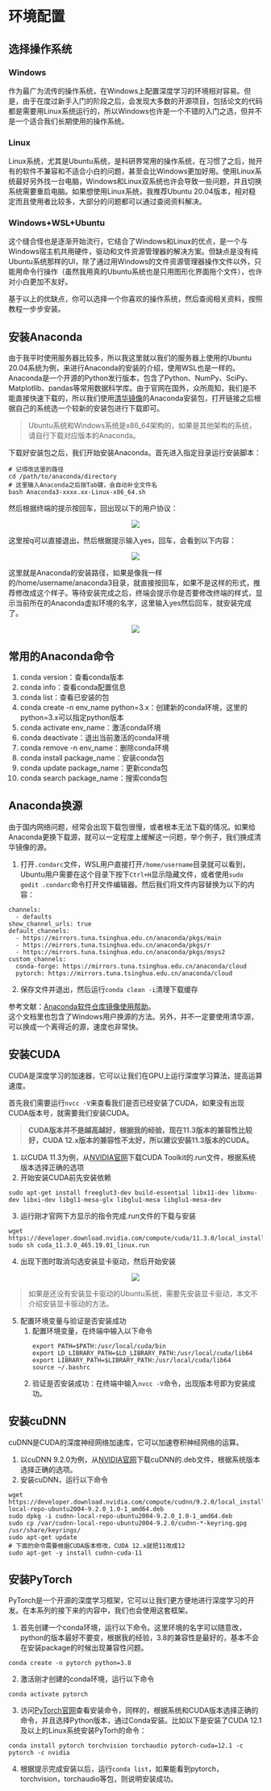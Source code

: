 # 环境配置

## 选择操作系统

### Windows
作为最广为流传的操作系统，在Windows上配置深度学习的环境相对容易。但是，由于在度过新手入门的阶段之后，会发现大多数的开源项目，包括论文的代码都是需要用Linux系统运行的，所以Windows也许是一个不错的入门之选，但并不是一个适合我们长期使用的操作系统。

### Linux
Linux系统，尤其是Ubuntu系统，是科研界常用的操作系统，在习惯了之后，抛开有的软件不兼容和不适合小白的问题，甚至会比Windows更加好用。使用Linux系统最好另外找一台电脑，Windows和Linux双系统也许会导致一些问题，并且切换系统需要重启电脑。如果想使用Linux系统，我推荐Ubuntu 20.04版本，相对稳定而且使用者比较多，大部分的问题都可以通过查阅资料解决。

### Windows+WSL+Ubuntu
这个缝合怪也是逐渐开始流行，它结合了Windows和Linux的优点，是一个与Windows宿主机共用硬件，驱动和文件资源管理器的解决方案。但缺点是没有纯Ubuntu系统那样的UI，除了通过用Windows的文件资源管理器操作文件以外，只能用命令行操作（虽然我用真的Ubuntu系统也是只用图形化界面拖个文件），也许对小白更加不友好。

基于以上的优缺点，你可以选择一个你喜欢的操作系统，然后查阅相关资料，按照教程一步步安装。

## 安装Anaconda
由于我平时使用服务器比较多，所以我这里就以我们的服务器上使用的Ubuntu 20.04系统为例，来进行Anaconda的安装的介绍，使用WSL也是一样的。Anaconda是一个开源的Python发行版本，包含了Python、NumPy、SciPy、Matplotlib、pandas等常用数据科学库。由于官网在国外，众所周知，我们是不能直接快速下载的，所以我们使用[清华镜像](https://mirrors.tuna.tsinghua.edu.cn/anaconda/archive/)的Anaconda安装包，打开链接之后根据自己的系统选一个较新的安装包进行下载即可。

>Ubuntu系统和Windows系统是x86_64架构的，如果是其他架构的系统，请自行下载对应版本的Anaconda。

下载好安装包之后，我们开始安装Anaconda。首先进入指定目录运行安装脚本：
```
# 记得改这里的路径
cd /path/to/anaconda/directory
# 这里输入Anaconda之后按Tab键，会自动补全文件名
bash Anaconda3-xxxx.xx-Linux-x86_64.sh
```
然后根据终端的提示按回车，回出现以下的用户协议：

<div align="center">
    <img src="./images/3-1.jpg">
</div>

这里按q可以直接退出，然后根据提示输入yes，回车，会看到以下内容：

<div align="center">
    <img src="./images/3-2.jpg">
</div>

这里就是Anaconda的安装路径，如果是像我一样的/home/username/anaconda3目录，就直接按回车，如果不是这样的形式，推荐修改成这个样子。等待安装完成之后，终端会提示你是否要修改终端的样式，显示当前所在的Anaconda虚拟环境的名字，这里输入yes然后回车，就安装完成了。

<div align="center">
    <img src="./images/3-3.jpg">
</div>

## 常用的Anaconda命令
1. conda version：查看conda版本
2. conda info：查看conda配置信息
3. conda list：查看已安装的包
4. conda create -n env_name python=3.x：创建新的conda环境，这里的python=3.x可以指定python版本
5. conda activate env_name：激活conda环境
6. conda deactivate：退出当前激活的conda环境
7. conda remove -n env_name：删除conda环境
8. conda install package_name：安装conda包
9. conda update package_name：更新conda包
10. conda search package_name：搜索conda包

## Anaconda换源
由于国内网络问题，经常会出现下载包很慢，或者根本无法下载的情况。如果给Anaconda更换下载源，就可以一定程度上缓解这一问题，举个例子，我们换成清华镜像的源。
1. 打开`.condarc`文件，WSL用户直接打开`/home/username`目录就可以看到，Ubuntu用户需要在这个目录下按下`Ctrl+H`显示隐藏文件，或者使用`sudo gedit .condarc`命令打开文件编辑器。然后我们将文件内容替换为以下的内容：
```
channels:
  - defaults
show_channel_urls: true
default_channels:
  - https://mirrors.tuna.tsinghua.edu.cn/anaconda/pkgs/main
  - https://mirrors.tuna.tsinghua.edu.cn/anaconda/pkgs/r
  - https://mirrors.tuna.tsinghua.edu.cn/anaconda/pkgs/msys2
custom_channels:
  conda-forge: https://mirrors.tuna.tsinghua.edu.cn/anaconda/cloud
  pytorch: https://mirrors.tuna.tsinghua.edu.cn/anaconda/cloud
```
2. 保存文件并退出，然后运行`conda clean -i`清理下载缓存

参考文献：[Anaconda软件仓库镜像使用帮助](https://help.mirrors.cernet.edu.cn/anaconda/)。  
这个文档里也包含了Windows用户换源的方法。另外，并不一定要使用清华源，可以换成一个离得近的源，速度也非常快。

## 安装CUDA
CUDA是深度学习的加速器，它可以让我们在GPU上运行深度学习算法，提高运算速度。

首先我们需要运行`nvcc -V`来查看我们是否已经安装了CUDA，如果没有出现CUDA版本号，就需要我们安装CUDA。

>**CUDA版本并不是越高越好，根据我的经验，现在11.3版本的兼容性比较好，CUDA 12.x版本的兼容性不太好，所以建议安装11.3版本的CUDA。**

1. 以CUDA 11.3为例，从[NVIDIA官网](https://developer.nvidia.com/cuda-toolkit-archive)下载CUDA Toolkit的.run文件，根据系统版本选择正确的选项
2. 开始安装CUDA前先安装依赖
```
sudo apt-get install freeglut3-dev build-essential libx11-dev libxmu-dev libxi-dev libgl1-mesa-glx libglu1-mesa libglu1-mesa-dev
```
3. 运行刚才官网下方显示的指令完成.run文件的下载与安装
```
wget https://developer.download.nvidia.com/compute/cuda/11.3.0/local_installers/cuda_11.3.0_465.19.01_linux.run
sudo sh cuda_11.3.0_465.19.01_linux.run
```
4. 出现下图时取消勾选安装显卡驱动，然后开始安装

<div align="center">
    <img src="./images/3-4.jpg">
</div>

>如果是还没有安装显卡驱动的Ubuntu系统，需要先安装显卡驱动，本文不介绍安装显卡驱动的方法。

5. 配置环境变量与验证是否安装成功
   1. 配置环境变量，在终端中输入以下命令
      ```
      export PATH=$PATH:/usr/local/cuda/bin  
      export LD_LIBRARY_PATH=$LD_LIBRARY_PATH:/usr/local/cuda/lib64  
      export LIBRARY_PATH=$LIBRARY_PATH:/usr/local/cuda/lib64
      source ~/.bashrc
      ```
    2. 验证是否安装成功：在终端中输入`nvcc -V`命令，出现版本号即为安装成功。


## 安装cuDNN
cuDNN是CUDA的深度神经网络加速库，它可以加速卷积神经网络的运算。

1. 以cuDNN 9.2.0为例，从[NVIDIA官网](https://developer.nvidia.com/cudnn-downloads)下载cuDNN的.deb文件，根据系统版本选择正确的选项。
2. 安装cuDNN，运行以下命令
   
```
wget https://developer.download.nvidia.com/compute/cudnn/9.2.0/local_installers/cudnn-local-repo-ubuntu2004-9.2.0_1.0-1_amd64.deb
sudo dpkg -i cudnn-local-repo-ubuntu2004-9.2.0_1.0-1_amd64.deb
sudo cp /var/cudnn-local-repo-ubuntu2004-9.2.0/cudnn-*-keyring.gpg /usr/share/keyrings/
sudo apt-get update
# 下面的命令需要根据CUDA版本修改，CUDA 12.x就把11改成12
sudo apt-get -y install cudnn-cuda-11
```

## 安装PyTorch
PyTorch是一个开源的深度学习框架，它可以让我们更方便地进行深度学习的开发。在本系列的接下来的内容中，我们也会使用这套框架。

1. 首先创建一个conda环境，运行以下命令。这里环境的名字可以随意改，python的版本最好不要变，根据我的经验，3.8的兼容性是最好的，基本不会在安装package的时候出现兼容性问题。
```
conda create -n pytorch python=3.8
```
2. 激活刚才创建的conda环境，运行以下命令
```
conda activate pytorch
```
3. 访问[PyTorch官网](https://pytorch.org/)查看安装命令，同样的，根据系统和CUDA版本选择正确的命令，并且选择Python版本，通过Conda安装。比如以下是安装了CUDA 12.1及以上的Linux系统安装PyTorh的命令：
```
conda install pytorch torchvision torchaudio pytorch-cuda=12.1 -c pytorch -c nvidia
```
4. 根据提示完成安装以后，运行`conda list`，如果能看到pytorch，torchvision，torchaudio等包，则说明安装成功。